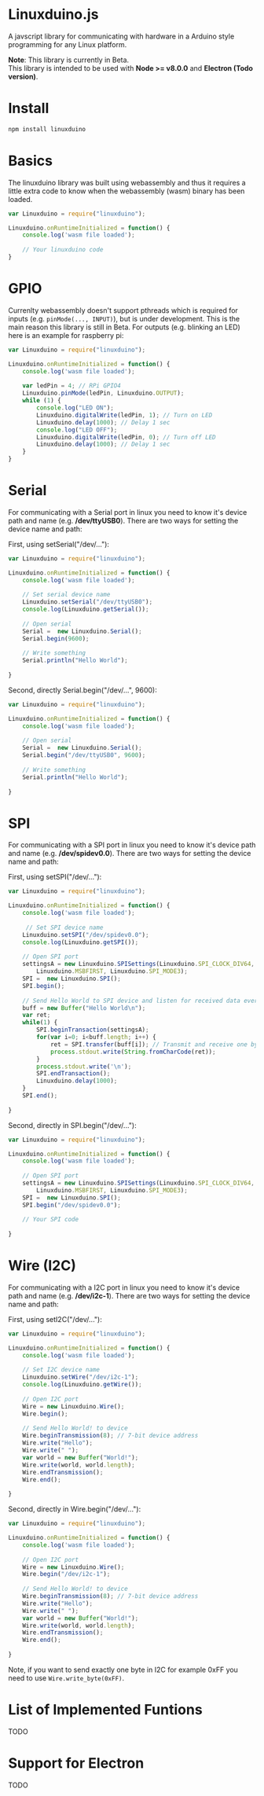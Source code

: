 # Linuxduino.js
A javscript library for communicating with hardware in a Arduino style programming for any Linux platform.

**Note**: This library is currently in Beta.   
This library is intended to be used with **Node >= v8.0.0** and **Electron (Todo version)**. 

# Install
```bash
npm install linuxduino 
```

# Basics 
The linuxduino library was built using webassembly and thus it requires a little extra code to know when the webassembly (wasm) binary has been loaded. 

```javascript 
var Linuxduino = require("linuxduino");

Linuxduino.onRuntimeInitialized = function() {
    console.log('wasm file loaded');
    
    // Your linuxduino code
}
```

# GPIO

Currenlty webassembly doesn't support pthreads which is required for inputs (e.g. ```pinMode(..., INPUT)```), but is under development. This is the main reason this library is still in Beta. For outputs (e.g. blinking an LED) here is an example for raspberry pi: 

```javascript 
var Linuxduino = require("linuxduino");

Linuxduino.onRuntimeInitialized = function() {
    console.log('wasm file loaded');
    
    var ledPin = 4; // RPi GPIO4
    Linuxduino.pinMode(ledPin, Linuxduino.OUTPUT);
    while (1) {
    	console.log("LED ON");
    	Linuxduino.digitalWrite(ledPin, 1); // Turn on LED
    	Linuxduino.delay(1000); // Delay 1 sec
    	console.log("LED OFF");
    	Linuxduino.digitalWrite(ledPin, 0); // Turn off LED
    	Linuxduino.delay(1000); // Delay 1 sec
    }
}
```

# Serial

For communicating with a Serial port in linux you need to know it's device path and name (e.g. **/dev/ttyUSB0**). There are two ways for setting the device name and path:

First, using setSerial("/dev/..."):

```javascript 
var Linuxduino = require("linuxduino");

Linuxduino.onRuntimeInitialized = function() {
    console.log('wasm file loaded');
    
    // Set serial device name
    Linuxduino.setSerial("/dev/ttyUSB0");
    console.log(Linuxduino.getSerial());
    
    // Open serial
    Serial =  new Linuxduino.Serial();
    Serial.begin(9600);
    
    // Write something
    Serial.println("Hello World");
    
}
```

Second, directly Serial.begin("/dev/...", 9600):

```javascript 
var Linuxduino = require("linuxduino");

Linuxduino.onRuntimeInitialized = function() {
    console.log('wasm file loaded');
    
    // Open serial
    Serial =  new Linuxduino.Serial();
    Serial.begin("/dev/ttyUSB0", 9600);
    
    // Write something
    Serial.println("Hello World");
 
}
```

# SPI 

For communicating with a SPI port in linux you need to know it's device path and name (e.g. **/dev/spidev0.0**). There are two ways for setting the device name and path:

First, using setSPI("/dev/..."):

```javascript 
var Linuxduino = require("linuxduino");

Linuxduino.onRuntimeInitialized = function() {
    console.log('wasm file loaded');
    
     // Set SPI device name
    Linuxduino.setSPI("/dev/spidev0.0");
    console.log(Linuxduino.getSPI());
    
    // Open SPI port
    settingsA = new Linuxduino.SPISettings(Linuxduino.SPI_CLOCK_DIV64, 
        Linuxduino.MSBFIRST, Linuxduino.SPI_MODE3);
    SPI =  new Linuxduino.SPI();
    SPI.begin();
    
    // Send Hello World to SPI device and listen for received data every second
    buff = new Buffer("Hello World\n");
    var ret;
    while(1) {
    	SPI.beginTransaction(settingsA);
    	for(var i=0; i<buff.length; i++) {
    		ret = SPI.transfer(buff[i]); // Transmit and receive one byte
    		process.stdout.write(String.fromCharCode(ret));
    	}
    	process.stdout.write('\n');
    	SPI.endTransaction();
    	Linuxduino.delay(1000);
    }
    SPI.end();
    
}
```

Second, directly in SPI.begin("/dev/..."):

```javascript 
var Linuxduino = require("linuxduino");

Linuxduino.onRuntimeInitialized = function() {
    console.log('wasm file loaded');
    
    // Open SPI port
    settingsA = new Linuxduino.SPISettings(Linuxduino.SPI_CLOCK_DIV64, 
        Linuxduino.MSBFIRST, Linuxduino.SPI_MODE3);
    SPI =  new Linuxduino.SPI();
    SPI.begin("/dev/spidev0.0");
    
    // Your SPI code
    
}
```

# Wire (I2C) 

For communicating with a I2C port in linux you need to know it's device path and name (e.g. **/dev/i2c-1**). There are two ways for setting the device name and path:

First, using setI2C("/dev/..."):

```javascript 
var Linuxduino = require("linuxduino");

Linuxduino.onRuntimeInitialized = function() {
    console.log('wasm file loaded');
    
    // Set I2C device name
    Linuxduino.setWire("/dev/i2c-1");
    console.log(Linuxduino.getWire());
    
    // Open I2C port
    Wire = new Linuxduino.Wire();
    Wire.begin();
    
    // Send Hello World! to device
    Wire.beginTransmission(8); // 7-bit device address
    Wire.write("Hello");
    Wire.write(" ");
    var world = new Buffer("World!");
    Wire.write(world, world.length);
    Wire.endTransmission();
    Wire.end();
    
}
```

Second, directly in Wire.begin("/dev/..."):

```javascript 
var Linuxduino = require("linuxduino");

Linuxduino.onRuntimeInitialized = function() {
    console.log('wasm file loaded');
    
    // Open I2C port
    Wire = new Linuxduino.Wire();
    Wire.begin("/dev/i2c-1");
    
    // Send Hello World! to device
    Wire.beginTransmission(8); // 7-bit device address
    Wire.write("Hello");
    Wire.write(" ");
    var world = new Buffer("World!");
    Wire.write(world, world.length);
    Wire.endTransmission();
    Wire.end();
    
}
```

Note, if you want to send exactly one byte in I2C for example 0xFF you need to use ```Wire.write_byte(0xFF)```.  


# List of Implemented Funtions
TODO

# Support for Electron
TODO



